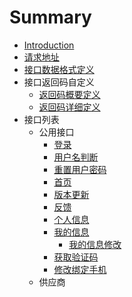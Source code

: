 # Summary

* [Introduction](README.md)
* [请求地址](chapter1.md)
* [接口数据格式定义](chapter2.md)
* 接口返回码自定义
   * [返回码概要定义](chapter3/section1.md)
   * [返回码详细定义](chapter3/section2.md)
* 接口列表
   * 公用接口
       * [登录](411deng_lu.md)
       * [用户名判断](yong_hu_ming_pan_duan.md)
       * [重置用户密码](zhong_zhi_yong_hu_mi_ma.md)
       * [首页](shou_ye.md)
       * [版本更新](ban_ben_geng_xin.md)
       * [反馈](fan_kui.md)
       * [个人信息](ge_ren_xin_xi.md)
       * [我的信息](wo_de_xin_xi.md)
           * [我的信息修改](wo_de_xin_xi_gai.md)
       * [获取验证码](huo_qu_yan_zheng_ma.md)
       * [修改绑定手机](xiu_gai_bang_ding_shou_ji.md)
   * 供应商

